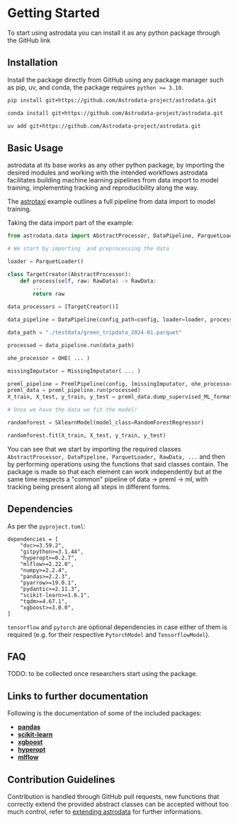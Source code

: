 # Getting Started

To start using astrodata you can install it as any python package through the GitHub link

## Installation

Install the package directly from GitHub using any package manager such as pip, uv, and conda, the package requires `python >= 3.10`.
```sh
pip install git+https://github.com/Astrodata-project/astrodata.git

conda install git+https://github.com/Astrodata-project/astrodata.git

uv add git+https://github.com/Astrodata-project/astrodata.git
```

## Basic Usage

astrodata at its base works as any other python package, by importing the desired modules and working with the intended workflows astrodata facilitates building machine learning pipelines from data import to model training, implementing tracking and reproducibility along the way.

The [astrotaxi](<project:./python_examples/astrotaxi/0_astrotaxi_example.rst>) example outlines a full pipeline from data import to model training.

Taking the data import part of the example:
```python
from astrodata.data import AbstractProcessor, DataPipeline, ParquetLoader, RawData

# We start by importing  and preprocessing the data

loader = ParquetLoader()

class TargetCreator(AbstractProcessor):
    def process(self, raw: RawData) -> RawData:
        ...
        return raw

data_processors = [TargetCreator()]

data_pipeline = DataPipeline(config_path=config, loader=loader, processors=data_processors)

data_path = "./testdata/green_tripdata_2024-01.parquet"

processed = data_pipeline.run(data_path)

ohe_processor = OHE( ... )

missingImputator = MissingImputator( ... )

preml_pipeline = PremlPipeline(config, [missingImputator, ohe_processor])
preml_data = preml_pipeline.run(processed)
X_train, X_test, y_train, y_test = preml_data.dump_supervised_ML_format()

# Once we have the data we fit the model!

randomforest = SklearnModel(model_class=RandomForestRegressor)

randomforest.fit(X_train, X_test, y_train, y_test)
```

You can see that we start by importing the required classes `AbstractProcessor, DataPipeline, ParquetLoader, RawData, ...` and then by performing operations using the functions that said classes contain. The package is made so that each element can work independently but at the same time respects a "common" pipeline of data -> preml -> ml, with tracking being present along all steps in different forms.

## Dependencies

As per the `pyproject.toml`:

```
dependencies = [
    "dvc>=3.59.2",
    "gitpython>=3.1.44",
    "hyperopt>=0.2.7",
    "mlflow>=2.22.0",
    "numpy>=2.2.4",
    "pandas>=2.2.3",
    "pyarrow>=19.0.1",
    "pydantic>=2.11.3",
    "scikit-learn>=1.6.1",
    "tqdm>=4.67.1",
    "xgboost>=3.0.0",
]
```

`tensorflow` and `pytorch` are optional dependencies in case either of them is required (e.g. for their respective `PytorchModel` and `TensorflowModel`).

## FAQ

TODO: to be collected once researchers start using the package.

## Links to further documentation

Following is the documentation of some of the included packages:
- [**pandas**](https://pandas.pydata.org/docs/)
- [**scikit-learn**](https://scikit-learn.org/stable/)
- [**xgboost**](https://xgboost.readthedocs.io/en/stable/)
- [**hyperopt**](https://hyperopt.github.io/hyperopt/)
- [**mlflow**](https://mlflow.org/docs/latest/ml/)
  
## Contribution Guidelines

Contribution is handled through GitHub pull requests, new functions that correctly extend the provided abstract classes can be accepted without too much control, refer to [extending astrodata](<project:./tutorial/extending.md>) for further informations.